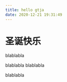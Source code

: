```yaml
---
title: hello gtja
date: 2020-12-21 19:31:49
---
```

# 圣诞快乐

blablabla

blablabla
blablabla



blablabla